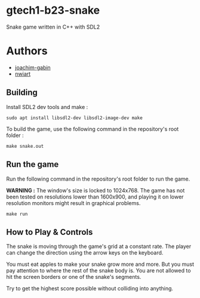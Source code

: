 # gtech1-b23-snake
Snake game written in C++ with SDL2

# Authors
- [joachim-gabin](https://github.com/joachim-gabin)
- [nwiart](https://github.com/nwiart)



## Building

Install SDL2 dev tools and make :
```
sudo apt install libsdl2-dev libsdl2-image-dev make
```

To build the game, use the following command in the repository's root folder :
```
make snake.out
```



## Run the game

Run the following command in the repository's root folder to run the game.

**WARNING :** The window's size is locked to 1024x768. The game has not been tested on resolutions lower than 1600x900, and playing it on lower resolution monitors might result in graphical problems.
```
make run
```



## How to Play & Controls

The snake is moving through the game's grid at a constant rate. The player can change the direction using the arrow keys on the keyboard.

You must eat apples to make your snake grow more and more.
But you must pay attention to where the rest of the snake body is.
You are not allowed to hit the screen borders or one of the snake's segments.

Try to get the highest score possible without colliding into anything.
